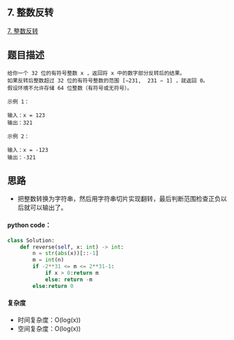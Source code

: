 ## 7. 整数反转

[7. 整数反转](https://leetcode.cn/problems/reverse-integer/)



## 题目描述

```
给你一个 32 位的有符号整数 x ，返回将 x 中的数字部分反转后的结果。
如果反转后整数超过 32 位的有符号整数的范围 [−231,  231 − 1] ，就返回 0。
假设环境不允许存储 64 位整数（有符号或无符号）。

示例 1：

输入：x = 123
输出：321

示例 2：

输入：x = -123
输出：-321
```



## 思路

- 把整数转换为字符串，然后用字符串切片实现翻转，最后判断范围检查正负以后就可以输出了。



#### python code：

```python
class Solution:
    def reverse(self, x: int) -> int:
        n = str(abs(x))[::-1]
        m = int(n)
        if -2**31 <= m <= 2**31-1:
            if x > 0:return m
            else: return -m
        else:return 0

```



#### 复杂度

- 时间复杂度：O(log(x))
- 空间复杂度：O(log(x))